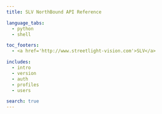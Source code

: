 ```yaml
---
title: SLV NorthBound API Reference

language_tabs:
  - python
  - shell

toc_footers:
  - <a href='http://www.streetlight-vision.com'>SLV</a>

includes:
  - intro
  - version
  - auth
  - profiles
  - users

search: true
---
```

